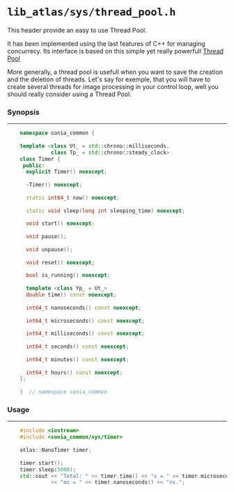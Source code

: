 # `lib_atlas/sys/thread_pool.h`

This header provide an easy to use Thread Pool.

It has been implemented using the last features of C++ for managing concurrecy.
Its interface is based on this simple yet really powerfull [Thread Pool](https://github.com/progschj/ThreadPool)

More generally, a thread pool is usefull when you want to save the creation
and the deletion of threads. Let's say for exemple, that you will have to
create several threads for image processing in your control loop, well you
should really consider using a Thread Pool.

### Synopsis
***

```Cpp
    namespace sonia_common {
    
    template <class Ut_ = std::chrono::milliseconds,
              class Tp_ = std::chrono::steady_clock>
    class Timer {
     public:
      explicit Timer() noexcept;
    
      ~Timer() noexcept;
    
      static int64_t now() noexcept;
    
      static void sleep(long int sleeping_time) noexcept;
    
      void start() noexcept;
    
      void pause();
    
      void unpause();
    
      void reset() noexcept;
    
      bool is_running() noexcept;
    
      template <class Yp_ = Ut_>
      double time() const noexcept;
    
      int64_t nanoseconds() const noexcept;
    
      int64_t microseconds() const noexcept;
    
      int64_t milliseconds() const noexcept;
    
      int64_t seconds() const noexcept;
    
      int64_t minutes() const noexcept;
    
      int64_t hours() const noexcept;
    };
    
    }  // namespace sonia_common
```

### Usage
***

```Cpp
    #include <iostream>
    #include <sonia_common/sys/timer>
    
    atlas::NanoTimer timer;
    
    timer.start();
    timer.sleep(5000);
    std::cout << "Total: " << timer.time() << "s = " << timer.microseconds()
              << "ms = " << timer.nanoseconds() << "ns.";
```
